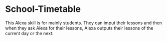 # School-Timetable


This Alexa skill is for mainly students. They can imput their lessons and then when they ask Alexa for their lessons, Alexa outputs their lessons of the current day or the next.
